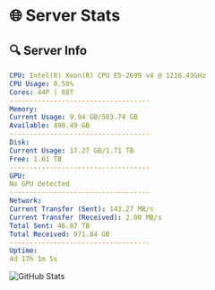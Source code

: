 # 🌐 Server Stats
## 🔍 Server Info
```yaml
CPU: Intel(R) Xeon(R) CPU E5-2699 v4 @ 1216.43GHz
CPU Usage: 0.50%
Cores: 44P | 88T
-----------------------------------
Memory:
Current Usage: 9.94 GB/503.74 GB
Available: 490.49 GB
-----------------------------------
Disk:
Current Usage: 17.27 GB/1.71 TB
Free: 1.61 TB
-----------------------------------
GPU:
No GPU detected
-----------------------------------
Network:
Current Transfer (Sent): 143.27 MB/s
Current Transfer (Received): 2.00 MB/s
Total Sent: 46.87 TB
Total Received: 971.84 GB
-----------------------------------
Uptime:
4d 17h 1m 5s
```
![GitHub Stats](https://img.shields.io/badge/Updated-2025-02-12_15:44:23-blue)